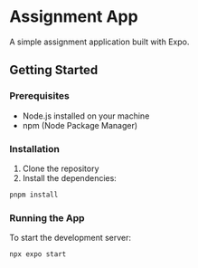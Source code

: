 # Assignment App

A simple assignment application built with Expo.

## Getting Started

### Prerequisites

- Node.js installed on your machine
- npm (Node Package Manager)

### Installation

1. Clone the repository
2. Install the dependencies:

```bash
pnpm install
```

### Running the App

To start the development server:

```bash
npx expo start
```
